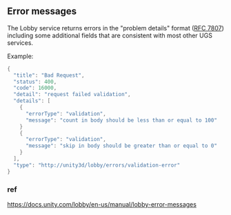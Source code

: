 ## Error messages
The Lobby service returns errors in the "problem details" format ([RFC 7807](https://www.rfc-editor.org/rfc/rfc7807)) including some additional fields that are consistent with most other UGS services.


Example:


```cs
{
  "title": "Bad Request",
  "status": 400,
  "code": 16000,
  "detail": "request failed validation",
  "details": [
    {
      "errorType": "validation",
      "message": "count in body should be less than or equal to 100"
    }
    {
      "errorType": "validation",
      "message": "skip in body should be greater than or equal to 0"
    }
  ],
  "type": "http://unity3d/lobby/errors/validation-error"
}


```


### ref
https://docs.unity.com/lobby/en-us/manual/lobby-error-messages
